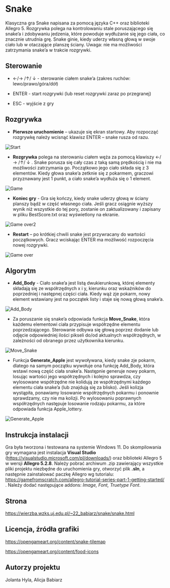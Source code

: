 # Snake
Klasyczna gra Snake napisana za pomocą języka C++ oraz biblioteki Allegro 5. Rozgrywka polega na kontrolowaniu stale poruszającego się snake’a i zdobywaniu jedzenia, które powoduje wydłużanie się jego ciała, co znacznie utrudnia grę. Snake ginie, kiedy uderzy własną głową w swoje ciało lub w otaczające planszę ściany. Uwaga: nie ma możliwości zatrzymania snake’a w trakcie rozgrywki.


## Sterowanie

  -	  ←/→ /↑/  ↓   - sterowanie ciałem snake’a (zakres ruchów: lewo/prawo/góra/dół)
  
  -   ENTER  -  start rozgrywki (lub reset rozgrywki zaraz po przegranej)
  
  -   ESC  -  wyjście z gry

## Rozgrywka

  -  **Pierwsze uruchomienie** – ukazuje się ekran startowy. Aby rozpocząć rozgrywkę należy wcisnąć klawisz ENTER – snake rusza od razu.

![Start](https://github.com/hylaj/Snake/assets/135766871/4d840a67-0c8d-43d8-8f1e-fe19e993ba24)


  -  **Rozgrywka** polega na sterowaniu ciałem węża za pomocą klawiszy ←/→ /↑/  ↓ . Snake porusza się cały czas z taką samą prędkością i nie ma      możliwości zatrzymania go. Początkowo jego ciało składa się z 3 elementów. Kiedy głowa snake’a zetknie się z pokarmem, graczowi przyznawany      jest 1 punkt, a ciało snake’a wydłuża się o 1 element. 


![Game](https://github.com/hylaj/Snake/assets/135766871/e32bd72a-630d-4f4f-8388-7cdf3381fec8)


  -  **Koniec gry** - Gra się kończy, kiedy snake uderzy głową w ściany planszy bądź w część własnego ciała. Jeśli gracz osiągnie wyższy wynik niż     wszystkie do tej pory, zostanie on zaktualizowany i zapisany w pliku BestScore.txt oraz wyświetlony na ekranie.

![Game over2](https://github.com/hylaj/Snake/assets/135766871/908b5252-b58d-40cf-9ec3-9b797a7ec51c)



  -   **Restart** – po krótkiej chwili snake jest przywracany do wartości początkowych. Gracz wciskając ENTER ma możliwość rozpoczęcia nowej           rozgrywki. 

![Game over](https://github.com/hylaj/Snake/assets/135766871/b4b5a48a-d085-4829-a387-70b10166cad9)



## Algorytm 

  -	**Add_Body** - Ciało snake’a jest listą dwukierunkową, której elementy składają się ze współrzędnych x i y, kierunku oraz wskaźników do poprzedniej i następnej części ciała. Kiedy wąż zje pokarm, nowy element wstawiany jest na początek listy i staje się nową głową snake’a.

![Add_Body](https://github.com/hylaj/Snake/assets/135766871/455b2465-fa2b-4200-a850-ea5806ac1f3b)


  -	Za poruszanie się snake’a odpowiada funkcja **Move_Snake**, która każdemu elementowi ciała przypisuje współrzędne elementu poprzedzającego. Sterowanie odbywa się głową poprzez dodanie lub odjęcie odpowiedniej ilości pikseli do/od aktualnych współrzędnych, w zależności od obranego przez użytkownika kierunku.

![Move_Snake](https://github.com/hylaj/Snake/assets/135766871/7f36524c-4b56-47b0-b292-0d762ca9ebad)


  -	Funkcja **Generate_Apple** jest wywoływana, kiedy snake zje pokarm, dlatego na samym początku wywołuje ona funkcję Add_Body, która wstawi nową część ciała snake’a. Następnie generuje nowy pokarm, losując wartości jego współrzędnych i kolejno sprawdza, czy wylosowane współrzędne nie kolidują ze współrzędnymi każdego elementu ciała snake’a (lub znajdują się za blisko). Jeśli kolizja wystąpiła, ponawiamy losowanie współrzędnych pokarmu i ponownie sprawdzamy, czy nie ma kolizji. Po wylosowaniu poprawnych współrzędnych następuje losowanie rodzaju pokarmu, za które odpowiada funkcja Apple_lottery.

![Generate_Apple](https://github.com/hylaj/Snake/assets/135766871/bb913b72-b8da-47b7-bbec-aaeb40d32cd9)


## Instrukcja instalacji

Gra była tworzona i testowana na systemie Windows 11. 
Do skompilowania gry wymagana jest instalacja **Visual Studio** (https://visualstudio.microsoft.com/pl/downloads/) oraz biblioteki Allegro 5 w wersji **Allegro 5.2.8**. Należy pobrać archiwum .zip zawierający wszystkie pliki projektu niezbędne do uruchomienia gry, otworzyć plik **.sln**, a następnie zainstalować paczkę Allegro wg tutorialu: https://gamefromscratch.com/allegro-tutorial-series-part-1-getting-started/ . Należy dodać następujące addons: *Image, Font, Truetype Font*.

## Strona
https://wierzba.wzks.uj.edu.pl/~22_babiarz/snake/snake.html

## Licencja, źródła grafiki
https://opengameart.org/content/snake-tilemap 

https://opengameart.org/content/food-icons

## Autorzy projektu
Jolanta Hyla, Alicja Babiarz


